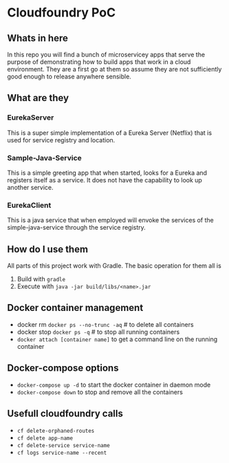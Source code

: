 # Cloudfoundry PoC

## Whats in here
In this repo you will find a bunch of microservicey apps that serve the purpose of demonstrating how to build apps that work in a cloud environment.  They are a first go at them so assume they are not sufficiently good enough to release anywhere sensible.

## What are they

### EurekaServer
This is a super simple implementation of a Eureka Server (Netflix) that is used for service registry and location.

### Sample-Java-Service
This is a simple greeting app that when started, looks for a Eureka and registers itself as a service.  It does not have the capability to look up another service.

### EurekaClient
This is a java service that when employed will envoke the services of the simple-java-service through the service registry.

## How do I use them
All parts of this project work with Gradle.  The basic operation for them all is
1. Build with `gradle`
2. Execute with `java -jar build/libs/<name>.jar`

## Docker container management
* docker rm `docker ps --no-trunc -aq` # to delete all containers
* docker stop `docker ps -q` # to stop all running containers
* `docker attach [container name]` to get a command line on the running container

## Docker-compose options
* `docker-compose up -d` to start the docker container in daemon mode
* `docker-compose down` to stop and remove all the containers

## Usefull cloudfoundry calls
* `cf delete-orphaned-routes`
* `cf delete app-name`
* `cf delete-service service-name`
* `cf logs service-name --recent`
